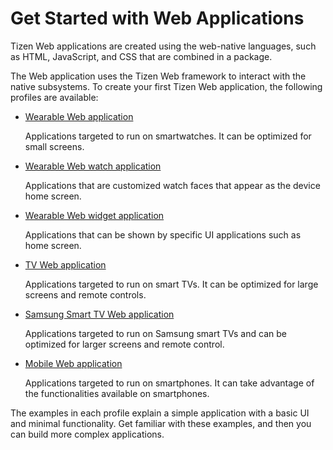# Get Started with Web Applications

Tizen Web applications are created using the web-native languages, such as HTML, JavaScript, and CSS that are combined in a package.

The Web application uses the Tizen Web framework to interact with the native subsystems. To create your first Tizen Web application, the following profiles are available:

-   [Wearable Web application](wearable/first-app.md)

    Applications targeted to run on smartwatches. It can be optimized for small screens.

-   [Wearable Web watch application](wearable-watch/first-app-watch.md)

    Applications that are customized watch faces that appear as the device home screen.

-   [Wearable Web widget application](wearable-widget/first-app-widget.md)

    Applications that can be shown by specific UI applications such as home screen.

-   [TV Web application](tv/first-app.md)

    Applications targeted to run on smart TVs. It can be optimized for large screens and remote controls.

-   [Samsung Smart TV Web application](tv/first-samsung-tv-app.md)

     Applications targeted to run on Samsung smart TVs and can be optimized for larger screens and remote control.

-   [Mobile Web application](mobile/first-app.md)

    Applications targeted to run on smartphones. It can take advantage of the functionalities available on smartphones.

The examples in each profile explain a simple application with a basic UI and minimal functionality.
Get familiar with these examples, and then you can build more complex applications.

